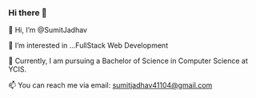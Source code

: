 ### Hi there 👋

👋 Hi, I’m @SumitJadhav

👀 I’m interested in ...FullStack Web Development

🌱  Currently, I am pursuing a Bachelor of Science in Computer Science at YCIS.

📫 You can reach me via email: sumitjadhav41104@gmail.com

